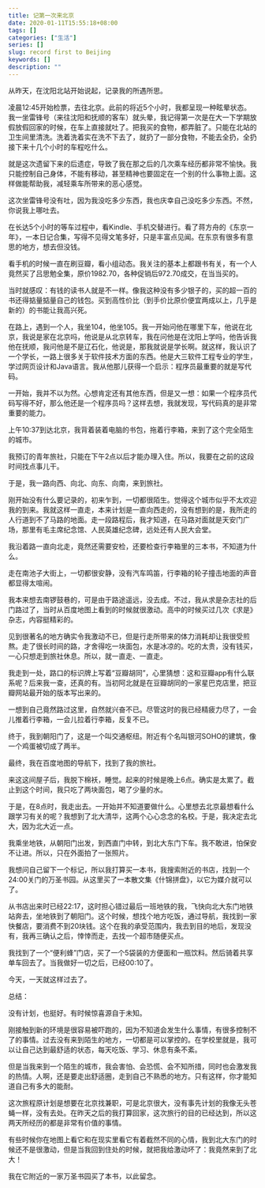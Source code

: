 ```yaml
---
title: 记第一次来北京
date: 2020-01-11T15:55:18+08:00
tags: []
categories: ["生活"]
series: []
slug: record first to Beijing
keywords: []
description: ""
---
```


从昨天，在沈阳北站开始说起，记录我的所遇所思。

凌晨12:45开始检票，去往北京。此前的将近5个小时，我都呈现一种眩晕状态。我一坐雷锋号（来往沈阳和抚顺的客车）就头晕，我记得第一次是在大一下学期放假放假回家的时候，在车上直接就吐了。把我买的食物，都弄脏了。只能在北站的卫生间里清洗。洗着洗着实在洗不下去了，就扔了一部分食物，不能去全扔，全扔接下来十几个小时的车程吃什么。

就是这次遗留下来的后遗症，导致了我在那之后的几次乘车经历都非常不愉快。我只能控制自己身体，不能有移动，甚至精神也要固定在一个别的什么事物上面。这样做能帮助我，减轻乘车所带来的恶心感觉。

这次坐雷锋号没有吐，因为我没吃多少东西，我也庆幸自己没吃多少东西。不然，你说我上哪吐去。

在长达5个小时的等车过程中，看Kindle、手机交替进行。看了蒋方舟的《东京一年》，一本日记合集，写得不见得文笔多好，只是丰富点见闻。在东京有很多有意思的地方，想去但没钱。

看手机的时候一直在刷豆瓣，看小组动态。我关注的基本上都跟书有关，有一个人竟然买了吕思勉全集，原价1982.70，各种促销后972.70成交，在当当买的。

当时就感叹：有钱的读书人就是不一样。像我这种没有多少银子的，买的超一百的书还得掂量掂量自己的钱包。买到高性价比（到手价比原价便宜两成以上，几乎是新的）的书能让我高兴死。

在路上，遇到一个人，我坐104，他坐105。我一开始问他在哪里下车，他说在北京，我说是家在北京吗，他说是从北京转车，我在问他是在沈阳上学吗，他告诉我他在抚顺，我问他是不是辽石化，他说是，那我就说是学长啊。就这样，我认识了一个学长，一路上很多关于软件技术方面的东西。他是大三软件工程专业的学生，学过网页设计和Java语言。我从他那儿获得一个启示：程序员最重要的就是写代码。

一开始，我并不以为然。心想肯定还有其他东西，但是又一想：如果一个程序员代码写得不好，那么他还是一个程序员吗？这样去想，我就发现，写代码真的是非常重要的能力。

上午10:37到达北京，我背着装着电脑的书包，拖着行李箱，来到了这个完全陌生的城市。

我预订的青年旅社，只能在下午2点以后才能办理入住。所以，我要在之前的这段时间找点事儿干。

于是，我一路向西、向北、向东、向南，来到旅社。

刚开始没有什么要记录的，初来乍到，一切都很陌生。觉得这个城市似乎不太欢迎我的到来。我就这样一直走，本来计划是一直向西走的，没有想到的是，我所走的人行道到不了马路的地面。走一段路程后，我才知道，在马路对面就是天安门广场，那里有毛主席纪念馆、人民英雄纪念碑，远处还有人民大会堂。

我沿着路一直向北走，竟然还需要安检，还要检查行李箱里的三本书，不知道为什么。

走在南池子大街上，一切都很安静，没有汽车鸣笛，行李箱的轮子撞击地面的声音都显得太喧闹。

我本来想去南锣鼓巷的，可是由于路途遥远，没去成。不过，我从求是杂志社的后门路过了，当时从百度地图上看到的时候就很激动。高中的时候买过几次《求是》杂志，内容挺精彩的。

见到很著名的地方确实令我激动不已，但是行走所带来的体力消耗却让我很受煎熬。走了很长时间的路，才舍得吃一块面包，水是冰凉的。吃的太贵，没有钱买，一心只想走到旅社休息。所以，就一直走、一直走。

我走到一处，路口的标识牌上写着“豆瓣胡同”，心里猜想：这和豆瓣app有什么联系呢？后来我一查，还真的有。当初阿北就是在豆瓣胡同的一家星巴克店里，把豆瓣网站最开始的版本写出来的。

一想到自己竟然路过这里，自然就兴奋不已。尽管这时的我已经精疲力尽了，一会儿推着行李箱，一会儿拉着行李箱，反复不已。

终于，我到朝阳门了，这是一个叫交通枢纽。附近有个名叫银河SOHO的建筑，像一个鸡蛋被切成了两半。

最终，我在百度地图的导航下，找到了我的旅社。

来这这间屋子后，我脱下棉袄，睡觉。起来的时候是晚上6点。确实是太累了。截止到这个时间，我只吃了两块面包，喝了少量的水。

于是，在8点时，我走出去。一开始并不知道要做什么。心里想去北京最想看什么跟学习有关的呢？我想到了北大清华，这两个心心念念的名校。于是，我决定去北大，因为北大近一点。

我乘坐地铁，从朝阳门出发，到西直门中转，到北大东门下车。我不敢进，怕保安不让进。所以，只在外面拍了一张照片。

我想问自己留下一个标记，所以我打算买一本书，我搜索附近的书店，找到一个24:00关门的万圣书园。从这里买了一本散文集《什锦拼盘》，以它为媒介就可以了。

从书店出来时已经22:17，这时担心错过最后一班地铁的我，飞快向北大东门地铁站奔去，坐地铁到了朝阳门。这个时候，想找个地方吃饭，通过导航，我找到一家快餐店，要消费不到20块钱。这个在我的承受范围内，我去到目的地后，发现没有，我再三确认之后，悻悻而走，去找一个超市随便买点。

我找到了一个“便利蜂”门店，买了一个5袋装的方便面和一瓶饮料。然后骑着共享单车回去了。当我做好一切之后，已经00:10了。

今天，一天就这样过去了。

总结：

没有计划，也挺好。有时候惊喜源自于未知。

刚接触到新的环境是很容易被吓跑的，因为不知道会发生什么事情，有很多控制不了的事情。过去没有来到陌生的地方，一切都是可以掌控的。在学校里就是，我可以让自己达到最舒适的状态，每天吃饭、学习、休息有条不紊。

但是当我来到一个陌生的城市，我会害怕、会恐慌、会不知所措，同时也会激发我的热情。人啊，还是要走出舒适圈，走到自己不熟悉的地方。只有这样，你才能知道自己有多大的能耐。

这次旅程原计划是想要在北京找兼职，可是北京很大，没有事先计划的我像无头苍蝇一样，没有去处。在昨天之后的我打算回家，这次旅行的目的已经达到，所以这两天所经历的都是非常有价值的事情。

有些时候你在地图上看它和在现实里看它有着截然不同的心情，我到北大东门的时候还不是很激动，但是当我回到住处的时候，就把我给激动坏了：我竟然来到了北大！

我在它附近的一家万圣书园买了本书，以此留念。